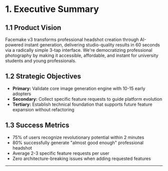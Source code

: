 # 1. Executive Summary

## 1.1 Product Vision
Facemake v3 transforms professional headshot creation through AI-powered instant generation, delivering studio-quality results in 60 seconds via a radically simple 3-tap interface. We're democratizing professional photography by making it accessible, affordable, and instant for university students and young professionals.

## 1.2 Strategic Objectives
- **Primary:** Validate core image generation engine with 10-15 early adopters
- **Secondary:** Collect specific feature requests to guide platform evolution
- **Tertiary:** Establish technical foundation that supports future feature expansion without refactoring

## 1.3 Success Metrics
- 75% of users recognize revolutionary potential within 2 minutes
- 80% successfully generate "almost good enough" professional headshot
- Average 2-3 specific feature requests per user
- Zero architecture-breaking issues when adding requested features

---
